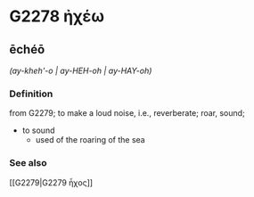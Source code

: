 # G2278 ἠχέω

## ēchéō

_(ay-kheh'-o | ay-HEH-oh | ay-HAY-oh)_

### Definition

from G2279; to make a loud noise, i.e., reverberate; roar, sound; 

- to sound
  - used of the roaring of the sea

### See also

[[G2279|G2279 ἦχος]]

